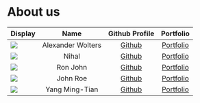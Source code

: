 # About us

Display |      Name      |            Github Profile             | Portfolio 
--------|:--------------:|:-------------------------------------:|:---------:
![](https://via.placeholder.com/100.png?text=Photo) | Alexander Wolters | [Github](https://github.com/AlWo223) | [Portfolio](docs/team/johndoe.md)
![](https://via.placeholder.com/100.png?text=Photo) |  Nihal   | [Github](https://github.com/nihalzp) | [Portfolio](docs/team/nihalzp.md)
![](https://via.placeholder.com/100.png?text=Photo) |    Ron John    |     [Github](https://github.com/)     | [Portfolio](docs/team/johndoe.md)
![](https://via.placeholder.com/100.png?text=Photo) |    John Roe    |     [Github](https://github.com/)     | [Portfolio](docs/team/johndoe.md)
![](https://avatars.githubusercontent.com/u/24489025?v=4) | Yang Ming-Tian | [Github](https://github.com/skylee03) | [Portfolio](docs/team/skylee03.md)
